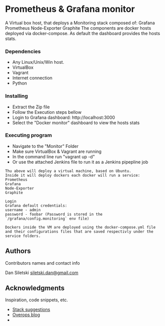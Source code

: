 # Prometheus & Grafana monitor

A Virtual box host, that deploys a Monitoring stack composed of:
 Grafana
 Prometheus
 Node-Exporter
 Graphite
The components are docker hosts deployed via docker-compose.
As default the dashboard provides the hosts stats.

### Dependencies

* Any Linux/Unix/Win host.
* VirtualBox 
* Vagrant
* Internet connection
* Python

### Installing

* Extract the Zip file
* Follow the Execution steps bellow
* Login to Grafana dashboard: 
	http://localhost:3000
* Select the "Docker monitor" dashboard to view the hosts stats

### Executing program

* Navigate to the "Monitor" Folder
* Make sure VirtualBox & Vagrant are running
* In the command line run "vagrant up -d"
* Or use the attached Jenkins file to run it as a Jenkins pipepline job
```
Thu above will deploy a virtual machine, based on Ubuntu.
Inside it will deploy dockers each docker will run a service:
Prometheus
Grafana
Node-Exporter
Graphite

Login 
Grafana default credentials:
username - admin
password - foobar (Password is stored in the `/grafana/config.monitoring` env file)

Dockers inside the VM are deployed using the docker-compose.yml file and their configurations files that are saved respectivly under the service folders.
```

## Authors

Contributors names and contact info

Dan Siletski
siletski.dan@gmail.com

## Acknowledgments

Inspiration, code snippets, etc.
* [Stack suggestions](https://github.com/vegasbrianc/prometheus)
* [Overops blog](https://blog.overops.com/graphite-vs-grafana-build-the-best-monitoring-architecture-for-your-application/)
* 